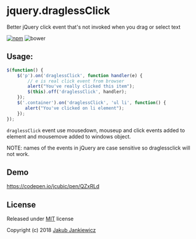 # jquery.draglessClick

Better jQuery click event that's not invoked when you drag or select text

[![npm](https://img.shields.io/badge/npm-1.0.0-blue.svg)](https://www.npmjs.com/package/jquery-dragless-click)
![bower](https://img.shields.io/badge/bower-1.0.0-yellow.svg)

## Usage:

```javascript
$(function() {
    $('p').on('draglessClick', function handler(e) {
        // e is real click event from browser
        alert("You've really clicked this item");
        $(this).off('draglessClick', handler);
    });
    $('.container').on('draglessClick', 'ul li', function() {
       alert("You've clicked on li element");
    });
});
```

`draglessClick` event use mousedown, mouseup and click events added to element and mousemove added to windows object.

NOTE: names of the events in jQuery are case sensitive so draglessclick will not work.

## Demo

https://codepen.io/jcubic/pen/QZxRLd

## License

Released under [MIT](https://github.com/jcubic/jquery.draglessClick/blob/master/LICENSE) license

Copyright (c) 2018 [Jakub Jankiewicz](https://jcubic.pl/me)
